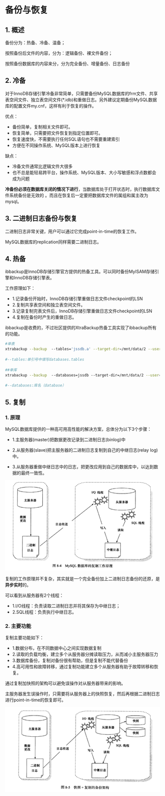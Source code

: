 # 备份与恢复

## 1. 概述

  备份分为：热备、冷备、温备；

  按照备份后文件的内容，分为：逻辑备份、裸文件备份；

  按照备份数据库的内容来分，分为完全备份、增量备份、日志备份



## 2. 冷备

对于InnoDB存储引擎冷备非常简单，只需要备份MySQL数据库的frm文件、共享表空间文件、独立表空间文件(*.idb)和重做日志。另外建议定期备份MySQL数据库的配置文件my.cnf，这样有利于恢复的操作。



优点：

* 备份简单，复制相关文件即可。
* 恢复简单，只需要把文件恢复到指定位置即可。
* 恢复速度快，不需要执行任何SQL语句也不需要重建索引
* 方便在不同操作系统、MySQL版本上进行恢复

缺点：

* 冷备文件通常比逻辑文件大很多
* 也不总是能轻易跨平台，操作系统、MySQL版本、大小写敏感和浮点数都会成为问题

**冷备份必须在数据库关闭的情况下进行**，当数据库处于打开状态时，执行数据库文件系统备份是无效的 。而且在恢复后一定要把数据库文件的属组和属主改为mysql。



## 3. 二进制日志备份与恢复

二进制日志非常关键，用户可以通过它完成point-in-time的恢复工作。

MySQL数据库的replication同样需要二进制日志。



## 4. 热备

ibbackup是InnoDB存储引擎官方提供的热备工具。可以同时备份MyISAM存储引擎和InnoDB存储引擎表。

工作原理如下：

* 1.记录备份开始时，InnoDB存储引擎重做日志文件checkpoint的LSN
* 2.复制共享表空间和独立表空间文件。
* 3.记录复制完表文件后，InnoDB存储引擎重做日志文件checkpoint的LSN
* 4.复制在备份时产生的重做日志。



ibbackup是收费的，不过社区提供的XtraBackup热备工具实现了ibbackup所有的功能。



```sh
#单表
xtrabackup --backup  --tables='jssdb.a' --target-dir=/mnt/data/2 --user=root --password=123456 --socket=/tmp/mysqld.sock

#--tables:单引号中填写databases.tables

##单库
xtrabackup --backup  --databases=jssdb --target-dir=/mnt/data/2 --user=root --password=123456 --socket=/tmp/mysqld.sock

#--databases:库名（database）
```



## 5. 复制

### 1. 原理

MySQL数据库提供的一种高可用高性能的解决方案，总体分为以下3个步骤：

* 1.主服务器(master)把数据更改记录到二进制日志(binlog)中

* 2.从服务器(slave)把主服务器的二进制日志复制到自己的中继日志(relay log)中。

* 3.从服务器重做中继日志中的日志，把更改应用到自己的数据库中，以达到数据的最终一致性。

![](images/mysql-replication-info.png)

复制的工作原理并不复杂，其实就是一个完全备份加上二进制日志备份的还原，是**异步实时**的。



可以看到从服务器有2个线程：

* 1.I/O线程：负责读取二进制日志并将其保存为中继日志；
* 2.SQL线程：负责执行中继日志。

### 2. 主要功能

复制主要功能如下：

* 1.数据分布，在不同数据中心之间实现数据复制
* 2.读取的负载均衡，建立多个从服务器分摊读取压力，从而减小主服务器压力
* 3.数据库备份，复制对备份很有帮助，但是复制不能代替备份
* 4.高可用性和故障转移，通过复制功能建立多个从服务器有助于故障转移和恢复。



通过复制加快照的架构可以避免误操作对从服务器带来的影响。

主服务器发生误操作时，只需要将从服务器上的快照恢复，然后再根据二进制日志进行point-in-time的恢复即可。

![](images/mysql-replication-snapshot.png)




